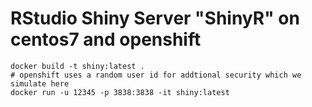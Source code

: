 # RStudio Shiny Server "ShinyR" on centos7 and openshift

```
docker build -t shiny:latest .
# openshift uses a random user id for addtional security which we simulate here
docker run -u 12345 -p 3838:3838 -it shiny:latest
```
